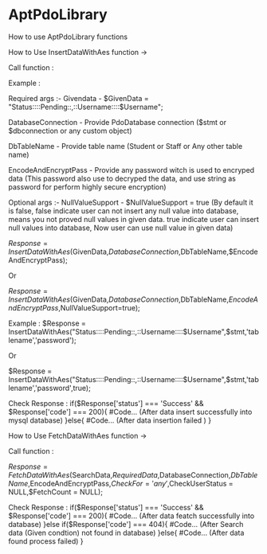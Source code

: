 # AptPdoLibrary
How to use AptPdoLibrary functions

How to Use InsertDataWithAes function ->

Call function :

Example :

Required args :-
Givendata - $GivenData = "Status::::Pending::,::Username::::$Username";

DatabaseConnection - Provide PdoDatabase connection ($stmt or $dbconnection or any custom object)

DbTableName - Provide table name (Student or Staff or Any other table name)

EncodeAndEncryptPass - Provide any password witch is used to encryped data (This password also use to decryped the data, and use string as password for perform highly secure encryption)

Optional args :-
NullValueSupport - $NullValueSupport = true (By default it is false, false indicate user can not insert any null value into database, means you not proved null values in given data. true indicate user can insert null values into database, Now user can use null value in given data)


$Response = InsertDataWithAes($GivenData,$DatabaseConnection,$DbTableName,$EncodeAndEncryptPass);

Or

$Response = InsertDataWithAes($GivenData,$DatabaseConnection,$DbTableName,$EncodeAndEncryptPass,$NullValueSupport=true);

Example :
$Response = InsertDataWithAes("Status::::Pending::,::Username::::$Username",$stmt,'tablename','password');

Or

$Response = InsertDataWithAes("Status::::Pending::,::Username::::$Username",$stmt,'tablename','password',true);

Check Response :
if($Response['status'] === 'Success' && $Response['code'] === 200){
  #Code... (After data insert successfully into mysql database)
}else{
  #Code...  (After data insertion failed )
}

How to Use FetchDataWithAes function ->

Call function :

$Response = FetchDataWithAes($SearchData,$RequiredData,$DatabaseConnection,$DbTableName,$EncodeAndEncryptPass,$CheckFor = 'any' ,$CheckUserStatus = NULL,$FetchCount = NULL);

Check Response :
if($Response['status'] === 'Success' && $Response['code'] === 200){
  #Code... (After data featch successfully into database)
}else if($Response['code'] === 404){
  #Code... (After Search data (Given condtion) not found in database)
}else{
  #Code...  (After data found process failed)
}

